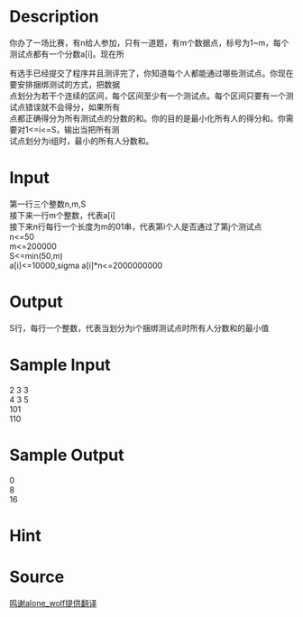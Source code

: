 
# Description

<div class="content"><p>你办了一场比赛，有n给人参加，只有一道题，有m个数据点，标号为1~m，每个测试点都有一个分数a[i]。现在所</p>
<div>有选手已经提交了程序并且测评完了，你知道每个人都能通过哪些测试点。你现在要安排捆绑测试的方式，把数据</div>
<div>点划分为若干个连续的区间，每个区间至少有一个测试点。每个区间只要有一个测试点错误就不会得分，如果所有</div>
<div>点都正确得分为所有测试点的分数的和。你的目的是最小化所有人的得分和。你需要对1&lt;=i&lt;=S，输出当把所有测</div>
<div>试点划分为i组时，最小的所有人分数和。</div></div>

# Input

<div class="content"><div>第一行三个整数n,m,S</div>
<div>接下来一行m个整数，代表a[i]</div>
<div>接下来n行每行一个长度为m的01串，代表第i个人是否通过了第j个测试点</div>
<div></div>
<div>n&lt;=50</div>
<div>m&lt;=200000</div>
<div>S&lt;=min(50,m)</div>
<div>a[i]&lt;=10000,sigma a[i]*n&lt;=2000000000</div></div>

# Output

<div class="content"><div>S行，每行一个整数，代表当划分为i个捆绑测试点时所有人分数和的最小值</div></div>

# Sample Input

<div class="content"><span class="sampledata">2 3 3<br/>
4 3 5<br/>
101<br/>
110</span></div>

# Sample Output

<div class="content"><span class="sampledata">0<br/>
8<br/>
16</span></div>

# Hint

<div class="content"><p></p></div>

# Source

<div class="content"><p><a href="problemset.php?search=鸣谢alone_wolf提供翻译">鸣谢alone_wolf提供翻译</a></p></div>

